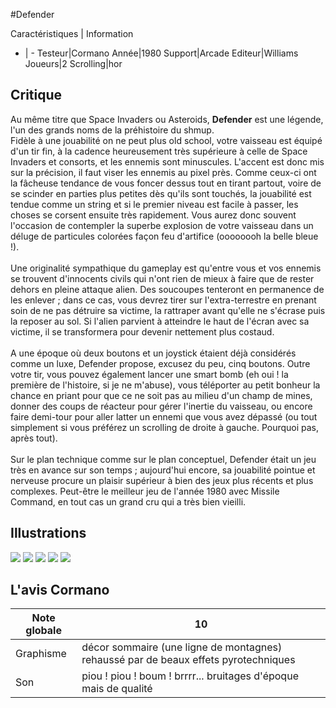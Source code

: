 #Defender

Caractéristiques | Information
- | -
Testeur|Cormano
Année|1980
Support|Arcade
Editeur|Williams
Joueurs|2
Scrolling|hor

## Critique
Au même titre que Space Invaders ou Asteroids, <b>Defender</b> est une légende, l'un des grands noms de la préhistoire du shmup.<br/>Fidèle à une jouabilité on ne peut plus old school, votre vaisseau est équipé d'un tir fin, à la cadence heureusement très supérieure à celle de Space Invaders et consorts, et les ennemis sont minuscules. L'accent est donc mis sur la précision, il faut viser les ennemis au pixel près. Comme ceux-ci ont la fâcheuse tendance de vous foncer dessus tout en tirant partout, voire de se scinder en parties plus petites dès qu'ils sont touchés, la jouabilité est tendue comme un string et si le premier niveau est facile à passer, les choses se corsent ensuite très rapidement. Vous aurez donc souvent l'occasion de contempler la superbe explosion de votre vaisseau dans un déluge de particules colorées façon feu d'artifice (oooooooh la belle bleue !).<br/><br/>Une originalité sympathique du gameplay est qu'entre vous et vos ennemis se trouvent d'innocents civils qui n'ont rien de mieux à faire que de rester dehors en pleine attaque alien. Des soucoupes tenteront en permanence de les enlever ; dans ce cas, vous devrez tirer sur l'extra-terrestre en prenant soin de ne pas détruire sa victime, la rattraper avant qu'elle ne s'écrase puis la reposer au sol. Si l'alien parvient à atteindre le haut de l'écran avec sa victime, il se transformera pour devenir nettement plus costaud.<br/><br/>A une époque où deux boutons et un joystick étaient déjà considérés comme un luxe, Defender propose, excusez du peu, cinq boutons. Outre votre tir, vous pouvez également lancer une smart bomb (eh oui ! la première de l'histoire, si je ne m'abuse), vous téléporter au petit bonheur la chance en priant pour que ce ne soit pas au milieu d'un champ de mines, donner des coups de réacteur pour gérer l'inertie du vaisseau, ou encore faire demi-tour pour aller latter un ennemi que vous avez dépassé (ou tout simplement si vous préférez un scrolling de droite à gauche. Pourquoi pas, après tout).<br/><br/>Sur le plan technique comme sur le plan conceptuel, Defender était un jeu très en avance sur son temps ; aujourd'hui encore, sa jouabilité pointue et nerveuse procure un plaisir supérieur à bien des jeux plus récents et plus complexes. Peut-être le meilleur jeu de l'année 1980 avec Missile Command, en tout cas un grand cru qui a très bien vieilli.

## Illustrations
![](http://www.shmup.com/images/thumbs/img_fiche_1_436.gif)
![](http://www.shmup.com/images/thumbs/img_fiche_2_436.gif)
![](http://www.shmup.com/images/thumbs/img_fiche_3_436.gif)
![](http://www.shmup.com/images/thumbs/)
![](http://www.shmup.com/images/thumbs/)

## L'avis Cormano
Note globale|10
-|-
Graphisme|décor sommaire (une ligne de montagnes) rehaussé par de beaux effets pyrotechniques
Son|piou ! piou ! boum ! brrrr... bruitages d'époque mais de qualité
